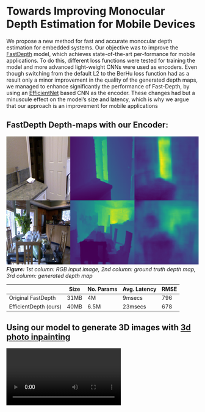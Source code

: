 # Towards Improving Monocular Depth Estimation for Mobile Devices

We propose a new method for fast and accurate monocular depth estimation for embedded systems. Our objective was to improve the [FastDepth](http://fastdepth.mit.edu/) model, which achieves state-of-the-art per-formance for mobile applications. To do this, different loss functions were tested for training the model and more advanced light-weight CNNs were used as encoders. Even though switching from the default L2 to the BerHu loss function had as a result only a minor improvement in the quality of the generated depth maps, we managed to enhance significantly the performance of Fast-Depth, by using an [EfficientNet](https://arxiv.org/pdf/1905.11946.pdf) based CNN as the encoder. These changes had but a minuscule effect on the model’s size and latency, which is why we argue that our approach is an improvement for mobile applications

## FastDepth Depth-maps with our Encoder:
![](imgs/efficientNet_experiment.PNG)
***Figure:** 1st column: RGB input image, 2nd column: ground truth depth map, 3rd column: generated depth map*


|                      |      Size| No. Params | Avg. Latency| RMSE |
|----------------------|------    |------      | ------      |------|
|Original FastDepth    |31MB    |4M     | 9msecs     |796|
|EfficientDepth (ours) |40MB    |6.5M      | 23msecs      | 678|


## Using our model to generate 3D images with [3d photo inpainting](https://github.com/vt-vl-lab/3d-photo-inpainting)
![](https://github.com/CharalambosIoannou/Machine-Learning-Practical-Coursework/blob/main/ReDWeb_dolly_zoom_in.mp4)
